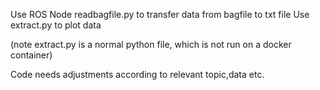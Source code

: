 Use ROS Node readbagfile.py to transfer data from bagfile to txt file
Use extract.py to plot data

(note extract.py is a normal python file, which is not run on a docker container)

Code needs adjustments according to relevant topic,data etc.
